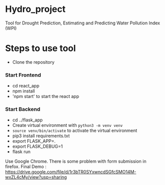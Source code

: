 # Hydro_project
Tool for Drought Prediction, Estimating and Predicting Water Pollution Index (WPI)

# Steps to use tool
- Clone the repository

### Start Frontend
- cd react_app
- npm install
- 'npm start' to start the react app

### Start Backend
- cd ../flask_app
- Create virtual environment with `python3 -m venv venv`
- `source venv/bin/activate` to activate the virtual environment
- pip3 install requirements.txt
- export FLASK_APP=.
- export FLASK_DEBUG=1
- flask run

Use Google Chrome. There is some problem with form submission in firefox.
Final Demo : https://drive.google.com/file/d/1r3bTR0SYxwncdSGfcSMO14M-wxZL4cMy/view?usp=sharing
